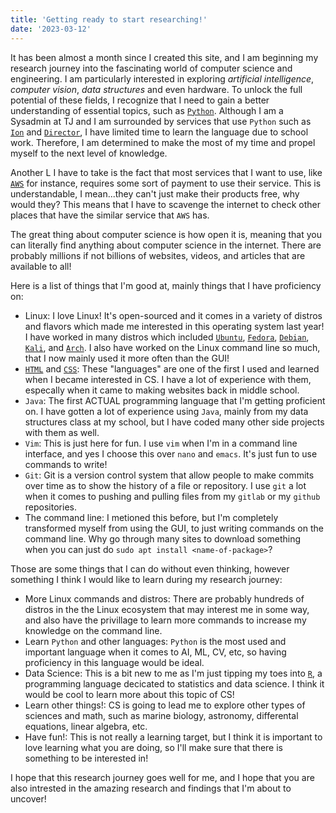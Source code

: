 ```yaml
---
title: 'Getting ready to start researching!'
date: '2023-03-12'
---
```


It has been almost a month since I created this site, and I am beginning my research journey into the fascinating world of computer science and engineering. I am particularly interested in exploring *artificial intelligence*, *computer vision*, *data structures* and even hardware. To unlock the full potential of these fields, I recognize that I need to gain a better understanding of essential topics, such as [``Python``](https://www.python.org/). Although I am a Sysadmin at TJ and I am surrounded by services that use ``Python`` such as [``Ion``](https://ion.tjhsst.edu/) and [``Director``](https://director.tjhsst.edu/), I have limited time to learn the language due to school work. Therefore, I am determined to make the most of my time and propel myself to the next level of knowledge.

Another L I have to take is the fact that most services that I want to use, like [``AWS``](https://aws.amazon.com/) for instance, requires some sort of payment to use their service. This is understandable, I mean...they can't just make their products free, why would they? This means that I have to scavenge the internet to check other places that have the similar service that ``AWS`` has.

The great thing about computer science is how open it is, meaning that you can literally find anything about computer science in the internet. There are probably millions if not billions of websites, videos, and articles that are available to all!

Here is a list of things that I'm good at, mainly things that I have proficiency on:
- Linux: I love Linux! It's open-sourced and it comes in a variety of distros and flavors which made me interested in this operating system last year! I have worked in many distros which included [``Ubuntu``](https://ubuntu.com/), [``Fedora``](https://getfedora.org/), [``Debian``](https://www.debian.org/), [``Kali``](https://www.kali.org/), and [``Arch``](https://archlinux.org/). I also have worked on the Linux command line so much, that I now mainly used it more often than the GUI!
- [``HTML``](https://developer.mozilla.org/en-US/docs/Web/HTML) and [``CSS``](https://developer.mozilla.org/en-US/docs/Web/CSS#:~:text=Cascading%20Style%20Sheets%20(CSS)%20is,speech%2C%20or%20on%20other%20media.): These "languages" are one of the first I used and learned when I became interested in CS. I have a lot of experience with them, especally when it came to making websites back in middle school.
- ``Java``: The first ACTUAL programming language that I'm getting proficient on. I have gotten a lot of experience using ``Java``, mainly from my data structures class at my school, but I have coded many other side projects with them as well.
- ``Vim``: This is just here for fun. I use ``vim`` when I'm in a command line interface, and yes I choose this over ``nano`` and ``emacs``. It's just fun to use commands to write!
- ``Git``: Git is a version control system that allow people to make commits over time as to show the history of a file or repository. I use ``git`` a lot when it comes to pushing and pulling files from my ``gitlab`` or my ``github`` repositories.
- The command line: I metioned this before, but I'm completely transformed myself from using the GUI, to just writing commands on the command line. Why go through many sites to download something when you can just do ``sudo apt install <name-of-package>``?

Those are some things that I can do without even thinking, however something I think I would like to learn during my research journey:
- More Linux commands and distros: There are probably hundreds of distros in the the Linux ecosystem that may interest me in some way, and also have the privillage to learn more commands to increase my knowledge on the command line.
- Learn ``Python`` and other languages: ``Python`` is the most used and important language when it comes to AI, ML, CV, etc, so having proficiency in this language would be ideal.
- Data Science: This is a bit new to me as I'm just tipping my toes into [``R``](https://www.r-project.org/), a programming language decicated to statistics and data science. I think it would be cool to learn more about this topic of CS!
- Learn other things!: CS is going to lead me to explore other types of sciences and math, such as marine biology, astronomy, differental equations, linear algebra, etc.
- Have fun!: This is not really a learning target, but I think it is important to love learning what you are doing, so I'll make sure that there is something to be interested in!

I hope that this research journey goes well for me, and I hope that you are also intrested in the amazing research and findings that I'm about to uncover!